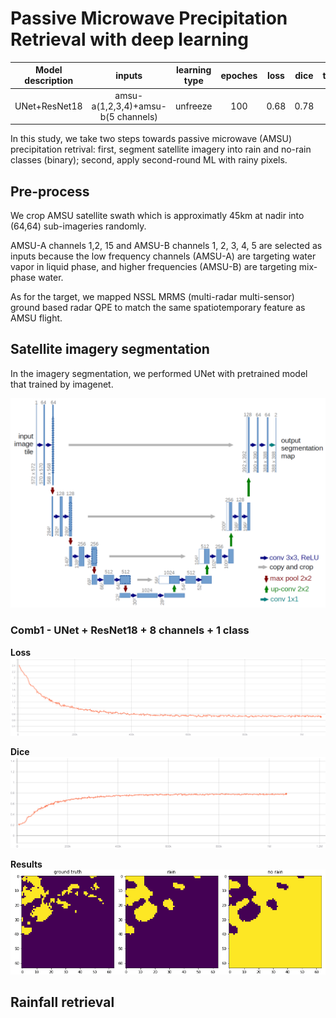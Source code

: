 # Passive Microwave Precipitation Retrieval with deep learning

|Model description|inputs|learning type|epoches|loss|dice|threshold|name|
|:---------------:|:----:|:-----------:|:-----:|:--:|:--:|:-------:|:--:|
|UNet+ResNet18|amsu-a(1,2,3,4)+amsu-b(5 channels)|unfreeze|100|0.68|0.78||segmentation-class1|


In this study, we take two steps towards passive microwave (AMSU) precipitation retrival: first, segment satellite imagery into rain and no-rain classes (binary); second, apply second-round ML with rainy pixels.

## Pre-process

We crop AMSU satellite swath which is approximatly 45km at nadir into (64,64) sub-imageries randomly.

AMSU-A channels 1,2, 15 and AMSU-B channels 1, 2, 3, 4, 5 are selected as inputs because the low frequency channels (AMSU-A) are targeting water vapor in liquid phase, and higher frequencies (AMSU-B) are targeting mix-phase water.

As for the target, we mapped NSSL MRMS (multi-radar multi-sensor) ground based radar QPE to match the same spatiotemporary feature as AMSU flight. 

## Satellite imagery segmentation
In the imagery segmentation, we performed UNet with pretrained model that trained by imagenet.

<img src='src/u-net-architecture.png'>

### Comb1 - UNet + ResNet18 + 8 channels + 1 class 
__Loss__
<img src='src/UNetRes18-1class-8channels-loss.png'>

__Dice__
<img src='src/UNetRes18-1class-8channels-dice.png'>

__Results__
<img src='src/UNetRes18-1class-8channels-results.png'>

## Rainfall retrieval
